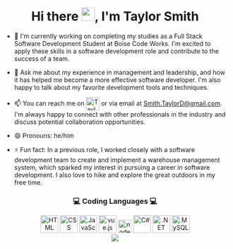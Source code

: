 
<h1 align="center"> Hi there <img width="30px" src="https://github.com/arshsahzad/arshsahzad/blob/master/assets/gifs/hi.gif">, I'm Taylor Smith </h1>

- 🔭 I'm currently working on completing my studies as a Full Stack Software Development Student at Boise Code Works. I'm excited to apply these skills in a software development role and contribute to the success of a team.

- 💬 Ask me about my experience in management and leadership, and how it has helped me become a more effective software developer. I'm also happy to talk about my favorite development tools and techniques.

- 📫 You can reach me on  <a href=" https://www.linkedin.com/in/taylor-smith-3b63405a/" target="blank"><img align="center" src="https://img.icons8.com/color/256/linkedin.png" height="30" title="Taylor's LinkedIn"/></a>   or via email at Smith.TaylorD@gmail.com. I'm always happy to connect with other professionals in the industry and discuss potential collaboration opportunities.

- 😄 Pronouns: he/him

- ⚡ Fun fact: In a previous role, I worked closely with a software development team to create and implement a warehouse management system, which sparked my interest in pursuing a career in software development. I also love to hike and explore the great outdoors in my free time.




 <h3 align="center"> 💻 Coding Languages 💻  </h3>

 <div align="center"> 
 <img src="https://img.icons8.com/external-tal-revivo-shadow-tal-revivo/256/external-html-5-is-a-software-solution-stack-that-defines-the-properties-and-behaviors-of-web-page-logo-shadow-tal-revivo.png" height="40" title="HTML" />     
 <img src="https://img.icons8.com/color/256/css3.png" height="40" title="CSS" />      
 <img src="https://img.icons8.com/color/256/javascript.png" height="40" title="JavaScript"/>   
 <img src="https://img.icons8.com/external-tal-revivo-color-tal-revivo/256/external-vuejs-an-open-source-javascript-framework-for-building-user-interfaces-and-single-page-applications-logo-color-tal-revivo.png" height="40" title="vue.js"/>      
 <img src="https://img.icons8.com/fluency/256/node-js.png" height="30" title="node.js"/>     
 <img src="https://img.icons8.com/fluency/256/c-sharp-logo.png" height="40" title="C#" />      
 <img src="https://img.icons8.com/external-those-icons-lineal-color-those-icons/256/external-Dot-Net-social-media-those-icons-lineal-color-those-icons.png" height="40" title=".NET" />      
 <img src="https://img.icons8.com/fluency/256/mysql-logo.png" height="40" title="MySQL"/> 
 </div>
 
<div align="center">
  <div style="text-align: center;">
    <a href="https://github.com/anuraghazra/github-readme-stats">
      <img align="center" src="https://github-readme-stats.vercel.app/api?username=smithtaylord&count_private=true&show_icons=true&theme=synthwave" />
    </a>
  </div>
</div>
 


